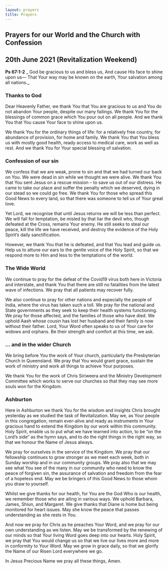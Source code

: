 ```yaml
---
layout: prayers
title: Prayers
---
```

## Prayers for our World and the Church with Confession

## 20th June 2021 (Revitalization Weekend)

__Ps 67:1-2__ _	God be gracious to us and bless us, And cause His face to shine upon us—
		That Your way may be known on the earth, Your salvation among all nations._

### Thanks to God
Dear Heavenly Father, we thank You that You are gracious to us and You do not abandon Your people, despite our many failings. We thank You for the blessings of common grace which You pour out on all people. And we thank You that You cause Your face to shine upon us.

We thank You for the ordinary things of life: for a relatively free country, for abundance of provision, for home and family. We thank You that You bless us with mostly good health, ready access to medical care, work as well as rest. And we thank You for Your special blessing of salvation.

### Confession of our sin
We confess that we are weak, prone to sin and that we had turned our back on You. We were dead in sin while we thought we were alive. We thank You that You sent Jesus on a rescue mission – to save us out of our distress. He came to take our place and suffer the penalty which we deserved, dying in our stead so we could go free. We thank You for those who spread this Good News to every land, so that there was someone to tell us of Your great love.

Yet Lord, we recognise that until Jesus returns we will be less than perfect. We will fall for temptation, be misled by that liar the devil who, though defeated at the Cross, remains Your enemy. He still seeks to steal our peace, kill the life we have received, and destroy the evidence of the Holy Spirit’s daily sanctification.

However, we thank You that he is defeated, and that You lead and guide us. Help us to attune our ears to the gentle voice of the Holy Spirit, so that we respond more to Him and less to the temptations of the world.

### The Wide World 
We continue to pray for the defeat of the Covid19 virus both here in Victoria and interstate, and thank You that there are still no fatalities from the latest wave of infections. We pray that all patients may recover fully.

We also continue to pray for other nations and especially the people of India, where the virus has taken such a toll. We pray for the national and State governments as they seek to keep their health systems functioning. We pray for those affected, and the families of those who have died. We uphold Aash whose cousin has lost her husband and their family is now without their father. Lord, Your Word often speaks to us of Your care for widows and orphans. Be their strength and comfort at this time, we ask.

### ... and in the wider Church
We bring before You the work of Your church, particularly the Presbyterian Church in Queensland. We pray that You would grant grace, sustain the work of ministry and work all things to achieve Your purposes.

We thank You for the work of Chris Siriweera and the Ministry Development Committee which works to serve our churches so that they may see more souls won for the Kingdom.

### Ashburton
Here in Ashburton we thank You for the wisdom and insights Chris brought yesterday as we studied the task of Revitalization. May we, as Your people in this congregation, remain ever-alive and ready as instruments in Your gracious hand to extend the Kingdom by our work within this community. Holy Spirit, enable us to put what we have learned into action, to be “on the Lord’s side” as the hymn says, and to do the right things in the right way, so that we honour the Name of Jesus always.

We pray for ourselves in the service of the Kingdom. We pray that our fellowship continues to grow stronger as we meet each week, both in Sunday worship and in our community groups. We pray also that we may see what You see of the many in our community who need to know the peace of forgiven sin, the assurance of salvation and freedom from the fear of a hopeless end. May we be bringers of this Good News to those whom you draw to yourself.

Whilst we give thanks for our health, for You are the God Who is our health, we remember those who are ailing in various ways. We uphold Barbara, James, Shiun, and Margaret. We give thanks that Diane is home but being monitored for heart issues. May she know the peace that passes understanding as she rests in You.

And now we pray for Chris as he preaches Your Word, and we pray for our own understanding as we listen. May we be transformed by the renewing of our minds so that Your living Word goes deep into our hearts. Holy Spirit, we pray that You would change us so that we live our lives more and more in conformity to Your Word. May we grow in grace daily, so that we glorify the Name of our Risen Lord everywhere we go. 

In Jesus Precious Name we pray all these things, Amen. 
